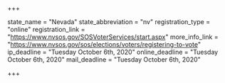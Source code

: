 +++

state_name = "Nevada"
state_abbreviation = "nv"
registration_type = "online"
registration_link = "https://www.nvsos.gov/SOSVoterServices/start.aspx"
more_info_link = "https://www.nvsos.gov/sos/elections/voters/registering-to-vote"
ip_deadline = "Tuesday October 6th, 2020"
online_deadline = "Tuesday October 6th, 2020"
mail_deadline = "Tuesday October 6th, 2020"

+++